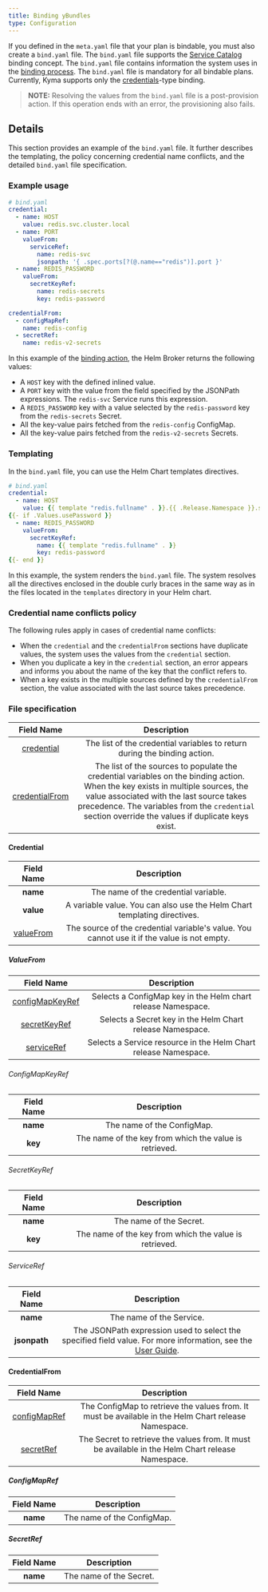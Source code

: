 ```yaml
---
title: Binding yBundles
type: Configuration
---
```



[bind]: https://github.com/openservicebrokerapi/servicebroker/blob/v2.12/spec.md#binding  "OSB Spec Binding"

If you defined in the `meta.yaml` file that your plan is bindable, you must also create a `bind.yaml` file.
The `bind.yaml` file supports the [Service Catalog](https://github.com/kubernetes-incubator/service-catalog) binding concept. The `bind.yaml` file contains information the system uses in the [binding process][bind].
The `bind.yaml` file is mandatory for all bindable plans. Currently, Kyma supports only the [credentials](https://github.com/openservicebrokerapi/servicebroker/blob/v2.13/spec.md#types-of-binding)-type binding.   


>**NOTE:** Resolving the values from the `bind.yaml` file is a post-provision action. If this operation ends with an error, the provisioning also fails.

## Details

This section provides an example of the `bind.yaml` file. It further describes the templating, the policy concerning credential name conflicts, and the detailed `bind.yaml` file specification.

### Example usage

```yaml
# bind.yaml
credential:
  - name: HOST
    value: redis.svc.cluster.local
  - name: PORT
    valueFrom:
      serviceRef:
        name: redis-svc
        jsonpath: '{ .spec.ports[?(@.name=="redis")].port }'
  - name: REDIS_PASSWORD
    valueFrom:
      secretKeyRef:
        name: redis-secrets
        key: redis-password

credentialFrom:
  - configMapRef:
    name: redis-config
  - secretRef:
    name: redis-v2-secrets
```

In this example of the [binding action][bind], the Helm Broker returns the following values:
- A `HOST` key with the defined inlined value.
- A `PORT` key with the value from the field specified by the JSONPath expressions. The `redis-svc` Service runs this expression.
- A `REDIS_PASSWORD` key with a value selected by the `redis-password` key from the `redis-secrets` Secret.
- All the key-value pairs fetched from the `redis-config` ConfigMap.
- All the key-value pairs fetched from the `redis-v2-secrets` Secrets.

### Templating

In the `bind.yaml` file, you can use the Helm Chart templates directives.

```yaml
# bind.yaml
credential:
  - name: HOST
    value: {{ template "redis.fullname" . }}.{{ .Release.Namespace }}.svc.cluster.local
{{- if .Values.usePassword }}
  - name: REDIS_PASSWORD
    valueFrom:
      secretKeyRef:
        name: {{ template "redis.fullname" . }}
        key: redis-password
{{- end }}
```
In this example, the system renders the `bind.yaml` file. The system resolves all the directives enclosed in the double curly braces in the same way as in the files located in the `templates` directory in your Helm chart.

### Credential name conflicts policy

The following rules apply in cases of credential name conflicts:
- When the `credential` and the `credentialFrom` sections have duplicate values, the system uses the values from the `credential` section.
- When you duplicate a key in the `credential` section, an error appears and informs you about the name of the key that the conflict refers to.
- When a key exists in the multiple sources defined by the `credentialFrom` section, the value associated with the last source takes precedence.

### File specification

|   Field Name   |                                                                                                                              Description                                                                                                                              |
|:--------------:|:---------------------------------------------------------------------------------------------------------------------------------------------------------------------------------------------------------------------------------------------------------------------:|
|   [credential](#credential)   |                                                                                                         The list of the credential variables to return during the binding action.                                                                                                        |
| [credentialFrom](#credentialfrom) | The list of the sources to populate the credential variables on the binding action. When the key exists in multiple sources, the value associated with the last source takes precedence. The variables from the `credential` section override the values if duplicate keys exist. |

#### Credential

| Field Name |                                    Description                                    |
|:----------:|:---------------------------------------------------------------------------------:|
|    **name**    |                          The name of the credential variable.                         |
|    **value**   |      A variable value. You can also use the Helm Chart templating directives.      |
| [valueFrom](#valuefrom)  | The source of the credential variable's value. You cannot use it if the value is not empty. |

##### ValueFrom

|    Field Name   |                               Description                              |
|:---------------:|:----------------------------------------------------------------------:|
| [configMapKeyRef](#configmapkeyref) |    Selects a ConfigMap key in the Helm chart release Namespace.   |
|   [secretKeyRef](#secretkeyref)  |     Selects a Secret key in the Helm Chart release Namespace.     |
|    [serviceRef](#serviceref)   | Selects a Service resource in the Helm Chart release Namespace. |

###### ConfigMapKeyRef

| Field Name |                            Description                            |
|:----------:|:-----------------------------------------------------------------:|
|    **name**    |                      The name of the ConfigMap.                       |
|     **key**    |   The name of the key from which the value is retrieved.  |

###### SecretKeyRef

| Field Name |                            Description                            |
|:----------:|:-----------------------------------------------------------------:|
|    **name**    |                       The name of the Secret.                          |
|     **key**    | The name of the key from which the value is retrieved. |

###### ServiceRef

| Field Name |                                                                    Description                                                                    |
|:----------:|:-------------------------------------------------------------------------------------------------------------------------------------------------:|
|    **name**    |                                                                The name of the Service.                                                               |
|  **jsonpath**  | The JSONPath expression used to select the specified field value. For more information, see the [User Guide](https://kubernetes.io/docs/user-guide/jsonpath/). |

#### CredentialFrom

|  Field Name  |                                   Description                                 |
|:------------:|:-----------------------------------------------------------------------------:|
| [configMapRef](#configmapref) | The ConfigMap to retrieve the values from. It must be available in the Helm Chart release Namespace. |
|   [secretRef](#secretref)  |   The Secret to retrieve the values from. It must be available in the Helm Chart release Namespace.  |

##### ConfigMapRef

| Field Name |         Description        |
|:----------:|:--------------------------:|
|    **name**    |    The name of the ConfigMap.   |

##### SecretRef

| Field Name |        Description        |
|:----------:|:-------------------------:|
|    **name**    |  The name of the Secret.      |
